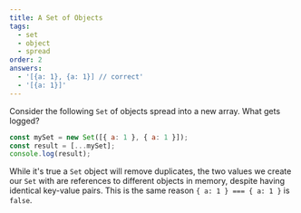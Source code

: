 ```yaml
---
title: A Set of Objects
tags:
  - set
  - object
  - spread
order: 2
answers:
  - '[{a: 1}, {a: 1}] // correct'
  - '[{a: 1}]'
---
```


Consider the following `Set` of objects spread into a new array. What gets logged?

```javascript
const mySet = new Set([{ a: 1 }, { a: 1 }]);
const result = [...mySet];
console.log(result);
```

<!-- explanation -->

While it's true a `Set` object will remove duplicates, the two values we create our `Set` with are references to different objects in memory, despite having identical key-value pairs. This is the same reason `{ a: 1 } === { a: 1 }` is `false`.
